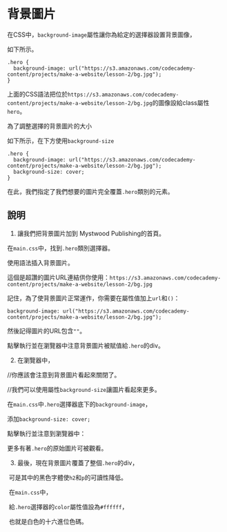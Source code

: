 # 背景圖片

在CSS中，`background-image`屬性讓你為給定的選擇器設置背景圖像，

如下所示。

```
.hero {
  background-image: url("https://s3.amazonaws.com/codecademy-content/projects/make-a-website/lesson-2/bg.jpg");
}
```
上面的CSS語法把位於`https://s3.amazonaws.com/codecademy-content/projects/make-a-website/lesson-2/bg.jpg`的圖像設給class屬性`hero`。

為了調整選擇的背景圖片的大小

如下所示，在下方使用`background-size`

```
.hero {
  background-image: url("https://s3.amazonaws.com/codecademy-content/projects/make-a-website/lesson-2/bg.jpg");
  background-size: cover;
}
```
在此，我們指定了我們想要的圖片完全覆蓋`.hero`類別的元素。

## 說明

1. 讓我們把背景圖片加到 Mystwood Publishing的首頁。

在`main.css`中，找到`.hero`類別選擇器。

使用語法插入背景圖片。

這個是超讚的圖片URL連結供你使用：`https://s3.amazonaws.com/codecademy-content/projects/make-a-website/lesson-2/bg.jpg`

記住，為了使背景圖片正常運作，你需要在屬性值加上`url`和`()`：


`background-image: url("https://s3.amazonaws.com/codecademy-content/projects/make-a-website/lesson-2/bg.jpg");`

然後記得圖片的URL包含`""`。

點擊執行並在瀏覽器中注意背景圖片被賦值給`.hero`的div。

2. 在瀏覽器中，

  //你應該會注意到背景圖片看起來關閉了。
  
  //我們可以使用屬性`background-size`讓圖片看起來更多。
  
  在`main.css`中`.hero`選擇器底下的`background-image`，
  
  添加`background-size: cover;`
  
  點擊執行並注意到瀏覽器中：
  
  更多有著`.hero`的原始圖片可被觀看。
  
 3. 最後，現在背景圖片覆蓋了整個`.hero`的div，
 
  可是其中的黑色字體使`h2`和`p`的可讀性降低。
  
  在`main.css`中，
  
  給`.hero`選擇器的`color`屬性值設為`#ffffff`，
  
  也就是白色的十六進位色碼。

